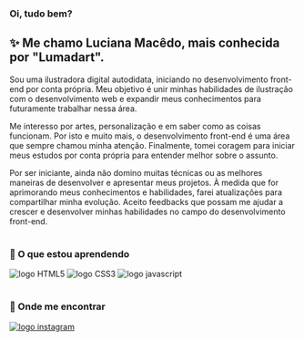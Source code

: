 

### Oi, tudo bem?
## ✨ Me chamo Luciana Macêdo, mais conhecida por "Lumadart".
Sou uma ilustradora digital autodidata, iniciando no desenvolvimento front-end por conta própria. Meu objetivo é unir minhas habilidades de ilustração com o desenvolvimento web e expandir meus conhecimentos para futuramente trabalhar nessa área.

Me interesso por artes, personalização e em saber como as coisas funcionam. Por isto e muito mais, o desenvolvimento front-end é uma área que sempre chamou minha atenção. Finalmente, tomei coragem para iniciar meus estudos por conta própria para entender melhor sobre o assunto. 

Por ser iniciante, ainda não domino muitas técnicas ou as melhores maneiras de desenvolver e apresentar meus projetos. À medida que for aprimorando meus conhecimentos e habilidades, farei atualizações para compartilhar minha evolução. Aceito feedbacks que possam me ajudar a crescer e desenvolver minhas habilidades no campo do desenvolvimento front-end.
#
### 📖 O que estou aprendendo
<img src="https://img.shields.io/badge/HTML5-E34F26?style=for-the-badge&logo=html5&logoColor=white" alt="logo HTML5"> <img src="https://img.shields.io/badge/CSS3-1572B6?style=for-the-badge&logo=css3&logoColor=white" alt="logo CSS3"> <img src="https://img.shields.io/badge/JavaScript-F7DF1E?style=for-the-badge&logo=javascript&logoColor=black" alt="logo javascript">
#
### 🔗 Onde me encontrar
<a href="https://www.instagram.com/lumadart/"> <img src="https://img.shields.io/badge/Instagram-E4405F?style=for-the-badge&logo=instagram&logoColor=white" alt="logo instagram"></a>
